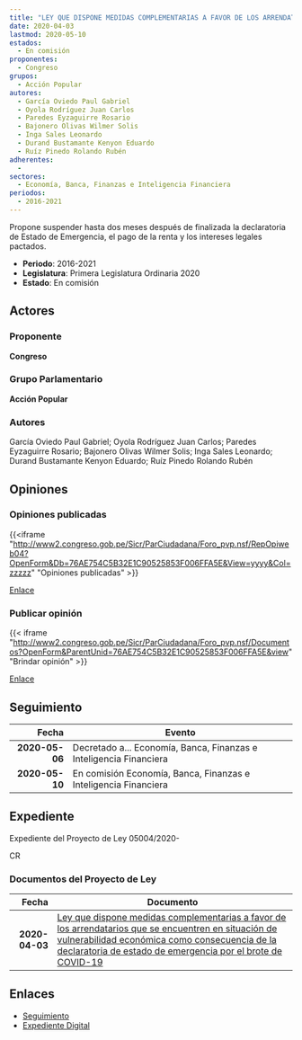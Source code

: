 ```yaml
---
title: "LEY QUE DISPONE MEDIDAS COMPLEMENTARIAS A FAVOR DE LOS ARRENDATARIOS QUE SE ENCUENTREN EN SITUACIÓN DE VULNERABILIDAD ECONÓMICA COMO CONSECUENCIA DE LA DECLARATORIA DE ESTADO DE EMERGENCIA POR EL BROTE DE COVID-19"
date: 2020-04-03
lastmod: 2020-05-10
estados: 
  - En comisión
proponentes: 
  - Congreso
grupos: 
  - Acción Popular
autores: 
  - García Oviedo Paul Gabriel
  - Oyola Rodríguez Juan Carlos
  - Paredes Eyzaguirre Rosario
  - Bajonero Olivas Wilmer Solis
  - Inga Sales Leonardo
  - Durand Bustamante Kenyon Eduardo
  - Ruíz Pinedo Rolando Rubén
adherentes: 
  - 
sectores: 
  - Economía, Banca, Finanzas e Inteligencia Financiera
periodos: 
  - 2016-2021
---
```


Propone suspender hasta dos meses después de finalizada la declaratoria de Estado de Emergencia, el pago de la renta y los intereses legales pactados.

- **Periodo**: 2016-2021
- **Legislatura**: Primera Legislatura Ordinaria 2020
- **Estado**: En comisión

## Actores

### Proponente

**Congreso**

### Grupo Parlamentario

**Acción Popular**

### Autores

García Oviedo Paul Gabriel; Oyola Rodríguez Juan Carlos; Paredes Eyzaguirre Rosario; Bajonero Olivas Wilmer Solis; Inga Sales Leonardo; Durand Bustamante Kenyon Eduardo; Ruíz Pinedo Rolando Rubén


## Opiniones

### Opiniones publicadas

{{<iframe "http://www2.congreso.gob.pe/Sicr/ParCiudadana/Foro_pvp.nsf/RepOpiweb04?OpenForm&Db=76AE754C5B32E1C90525853F006FFA5E&View=yyyy&Col=zzzzz" "Opiniones publicadas" >}}

[Enlace](http://www2.congreso.gob.pe/Sicr/ParCiudadana/Foro_pvp.nsf/RepOpiweb04?OpenForm&Db=76AE754C5B32E1C90525853F006FFA5E&View=yyyy&Col=zzzzz)
### Publicar opinión

{{< iframe "http://www2.congreso.gob.pe/Sicr/ParCiudadana/Foro_pvp.nsf/Documentos?OpenForm&ParentUnid=76AE754C5B32E1C90525853F006FFA5E&view" "Brindar opinión" >}}

[Enlace](http://www2.congreso.gob.pe/Sicr/ParCiudadana/Foro_pvp.nsf/Documentos?OpenForm&ParentUnid=76AE754C5B32E1C90525853F006FFA5E&view)

## Seguimiento

| Fecha | Evento |
|------:|--------|
| **2020-05-06** | Decretado a... Economía, Banca, Finanzas e Inteligencia Financiera|
| **2020-05-10** | En comisión Economía, Banca, Finanzas e Inteligencia Financiera|


## Expediente

Expediente del Proyecto de Ley 05004/2020-

CR


### Documentos del Proyecto de Ley

| Fecha | Documento |
|------:|--------|
| **2020-04-03** | [Ley que dispone medidas complementarias a favor de los arrendatarios que se encuentren en situación de vulnerabilidad económica como consecuencia de la declaratoria de estado de emergencia por el brote de COVID-19](http://www.leyes.congreso.gob.pe/Documentos/2016_2021/Proyectos_de_Ley_y_de_Resoluciones_Legislativas/PL05004_20200403.pdf) |

## Enlaces 

- [Seguimiento](http://www2.congreso.gob.pe/Sicr/TraDocEstProc/CLProLey2016.nsf/f7fff46988ca05b1052578e100829cc7/606e4a48024f631e0525854000122da5?OpenDocument)
- [Expediente Digital](http://www2.congreso.gob.pe/Sicr/TraDocEstProc/CLProLey2016.nsf/f7fff46988ca05b1052578e100829cc7/606e4a48024f631e0525854000122da5?OpenDocument&Click=05257FB7005EB655.eb71d0cf91d8294e05256cdf006b5706/$Body/0.1C6C)
